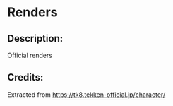# Renders

## Description: 

Official renders

## Credits: 

Extracted from https://tk8.tekken-official.jp/character/

